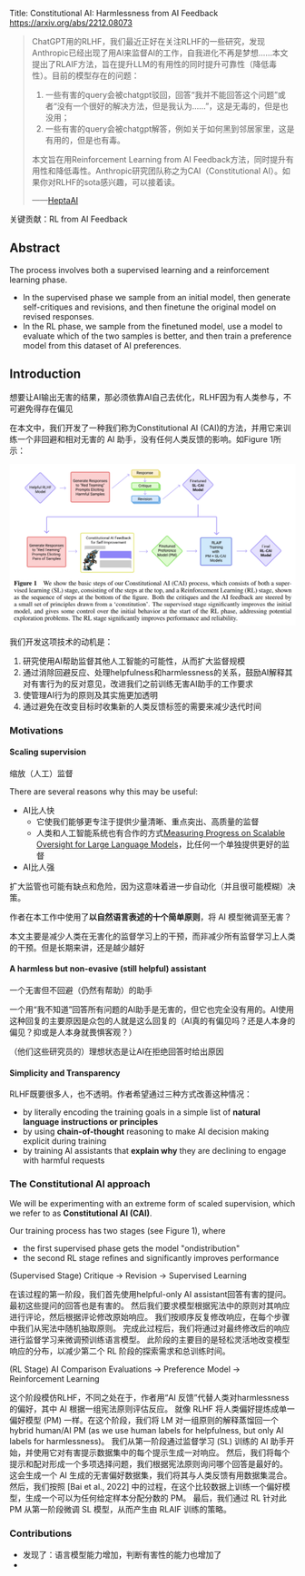 Title: Constitutional AI: Harmlessness from AI Feedback
https://arxiv.org/abs/2212.08073

> ChatGPT用的RLHF，我们最近正好在关注RLHF的一些研究，发现Anthropic已经出现了用AI来监督AI的工作，自我进化不再是梦想……本文提出了RLAIF方法，旨在提升LLM的有用性的同时提升可靠性（降低毒性）。目前的模型存在的问题：
> 
> 1.  一些有害的query会被chatgpt驳回，回答“我并不能回答这个问题”或者“没有一个很好的解决方法，但是我认为……”，这是无毒的，但是也没用；
> 2.  一些有害的query会被chatgpt解答，例如关于如何黑到邻居家里，这是有用的，但是也有毒。
>
> 本文旨在用Reinforcement Learning from AI Feedback方法，同时提升有用性和降低毒性。Anthropic研究团队称之为CAI（Constitutional AI）。如果你对RLHF的sota感兴趣，可以接着读。
> 
> ——[HeptaAI](https://www.zhihu.com/people/jackgethome)

关键贡献：RL from AI Feedback



## Abstract

The process involves both a supervised learning and a reinforcement learning phase. 
- In the supervised phase we sample from an initial model, then generate self-critiques and revisions, and then finetune the original model on revised responses. 
- In the RL phase, we sample from the finetuned model, use a model to evaluate which of the two samples is better, and then train a preference model from this dataset of AI preferences.

## Introduction

想要让AI输出无害的结果，那必须依靠AI自己去优化，RLHF因为有人类参与，不可避免得存在偏见

在本文中，我们开发了一种我们称为Constitutional AI (CAI)的方法，并用它来训练一个非回避和相对无害的 AI 助手，没有任何人类反馈的影响。如Figure 1所示：

![Pasted image 20230511221912](../../../../../../Resources/4.%20Artificial%20intelligence/1.%20Major%20goals/Intelligence/Natural%20language%20processing/Large%20language%20model/Pasted%20image%2020230511221912.png)

我们开发这项技术的动机是：
1. 研究使用AI帮助监督其他人工智能的可能性，从而扩大监督规模
2. 通过消除回避反应、处理helpfulness和harmlessness的关系，鼓励AI解释其对有害行为的反对意见，改进我们之前训练无害AI助手的工作要求
3. 使管理AI行为的原则及其实施更加透明
4. 通过避免在改变目标时收集新的人类反馈标签的需要来减少迭代时间

### Motivations

#### Scaling supervision
缩放（人工）监督

There are several reasons why this may be useful: 

- AI比人快
	- 它使我们能够更专注于提供少量清晰、重点突出、高质量的监督
	- 人类和人工智能系统也有合作的方式[Measuring Progress on Scalable Oversight for Large Language Models](https://arxiv.org/abs/2211.03540)，比任何一个单独提供更好的监督
- AI比人强

扩大监管也可能有缺点和危险，因为这意味着进一步自动化（并且很可能模糊）决策。

作者在本工作中使用了**以自然语言表述的十个简单原则**，将 AI 模型微调至无害？

本文主要是减少人类在无害化的监督学习上的干预，而非减少所有监督学习上人类的干预。但是长期来讲，还是越少越好

#### A harmless but non-evasive (still helpful) assistant
一个无害但不回避（仍然有帮助）的助手

一个用“我不知道”回答所有问题的AI助手是无害的，但它也完全没有用的。AI使用这种回复的主要原因是众包的人就是这么回复的（AI真的有偏见吗？还是人本身的偏见？抑或是人本身就畏惧客观？）

（他们这些研究员的）理想状态是让AI在拒绝回答时给出原因

#### Simplicity and Transparency

RLHF既要很多人，也不透明。作者希望通过三种方式改善这种情况：

- by literally encoding the training goals in a simple list of **natural language instructions or principles**
- by using **chain-of-thought** reasoning to make AI decision making explicit during training
- by training AI assistants that **explain why** they are declining to engage with harmful requests

### The Constitutional AI approach

We will be experimenting with an extreme form of scaled supervision, which we refer to as **Constitutional AI (CAI)**.

Our training process has two stages (see Figure 1), where 
- the first supervised phase gets the model "ondistribution"
- the second RL stage refines and significantly improves performance

(Supervised Stage) Critique → Revision → Supervised Learning

在该过程的第一阶段，我们首先使用helpful-only AI assistant回答有害的提问。 最初这些提问的回答也是有害的。 然后我们要求模型根据宪法中的原则对其响应进行评论，然后根据评论修改原始响应。 我们按顺序反复修改响应，在每个步骤中我们从宪法中随机抽取原则。 完成此过程后，我们将通过对最终修改后的响应进行监督学习来微调预训练语言模型。 此阶段的主要目的是轻松灵活地改变模型响应的分布，以减少第二个 RL 阶段的探索需求和总训练时间。


(RL Stage) AI Comparison Evaluations → Preference Model → Reinforcement Learning

这个阶段模仿RLHF，不同之处在于，作者用“AI 反馈”代替人类对harmlessness的偏好，其中 AI 根据一组宪法原则评估反应。 就像 RLHF 将人类偏好提炼成单一偏好模型 (PM) 一样。在这个阶段，我们将 LM 对一组原则的解释蒸馏回一个hybrid human/AI PM (as we use human labels for helpfulness, but only AI labels for harmlessness)。 我们从第一阶段通过监督学习 (SL) 训练的 AI 助手开始，并使用它对有害提示数据集中的每个提示生成一对响应。 然后，我们将每个提示和配对形成一个多项选择问题，我们根据宪法原则询问哪个回答是最好的。 这会生成一个 AI 生成的无害偏好数据集，我们将其与人类反馈有用数据集混合。 然后，我们按照 [Bai et al., 2022] 中的过程，在这个比较数据上训练一个偏好模型，生成一个可以为任何给定样本分配分数的 PM。 最后，我们通过 RL 针对此 PM 从第一阶段微调 SL 模型，从而产生由 RLAIF 训练的策略。

### Contributions

- 发现了：语言模型能力增加，判断有害性的能力也增加了
- 











